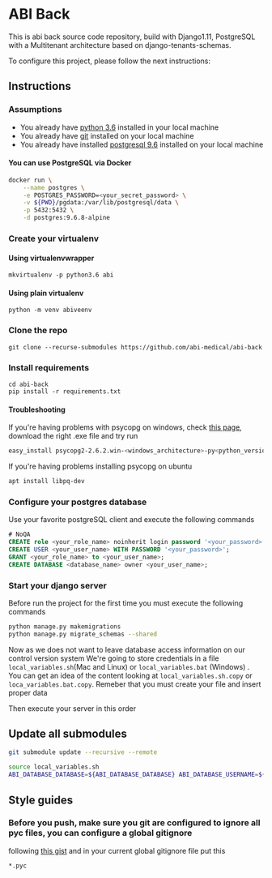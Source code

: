 # ABI Back

This is abi back source code repository, build with Django1.11, PostgreSQL with a Multitenant architecture based on django-tenants-schemas.

To configure this project, please follow the next instructions:

## Instructions

### Assumptions

- You already have [python 3.6](https://www.python.org/downloads/) installed in your local machine
- You already have [git](https://git-scm.com/downloads) installed on your local machine
- You already have installed [postgresql 9.6](https://www.postgresql.org/download/) installed on your local machine

#### You can use PostgreSQL via Docker

```bash
docker run \
    --name postgres \
    -e POSTGRES_PASSWORD=<your_secret_password> \
    -v ${PWD}/pgdata:/var/lib/postgresql/data \
    -p 5432:5432 \
    -d postgres:9.6.8-alpine
```

### Create your virtualenv

#### Using virtualenvwrapper
```shell
mkvirtualenv -p python3.6 abi 
```

#### Using plain virtualenv
```shell
python -m venv abiveenv
```

### Clone the repo
```shell
git clone --recurse-submodules https://github.com/abi-medical/abi-back
```

### Install requirements
```
cd abi-back
pip install -r requirements.txt
```

#### Troubleshooting
If you're having problems with psycopg on windows, check [this page](http://www.stickpeople.com/projects/python/win-psycopg/), 
download the right .exe file and try run
  
```bash
easy_install psycopg2-2.6.2.win-<windows_architecture>-py<python_version>-pg9.5.3-release.exe
```

If you're having problems installing psycopg on ubuntu
```bash
apt install libpq-dev
```

### Configure your postgres database

Use your favorite postgreSQL client and execute the following commands 

```sql
# NoQA
CREATE role <your_role_name> noinherit login password '<your_password>';
CREATE USER <your_user_name> WITH PASSWORD '<your_password>';
GRANT <your_role_name> to <your_user_name>;
CREATE DATABASE <database_name> owner <your_user_name>;
```

### Start your django server

Before run the project for the first time you must execute the following commands

```bash
python manage.py makemigrations
python manage.py migrate_schemas --shared
```

Now as we does not want to leave database access information on our control version system
We're going to store credentials in a file `local_variables.sh`(Mac and Linux) or `local_variables.bat` (Windows) . You can get an idea of the content
looking at `local_variables.sh.copy` or `loca_variables.bat.copy`. Remeber that you must create your file and insert proper data

Then execute your server in this order


## Update all submodules

```bash
git submodule update --recursive --remote
```

```bash
source local_variables.sh
ABI_DATABASE_DATABASE=${ABI_DATABASE_DATABASE} ABI_DATABASE_USERNAME=${ABI_DATABASE_USERNAME} ABI_DATABASE_PASSWORD=${ABI_DATABASE_PASSWORD} ./manage.py runserver 8000
```

## Style guides

### Before you push, make sure you git are configured to ignore all pyc files, you can configure a global gitignore 
following [this gist](https://gist.github.com/subfuzion/db7f57fff2fb6998a16c) and in your current global gitignore file put this

```
*.pyc
```
